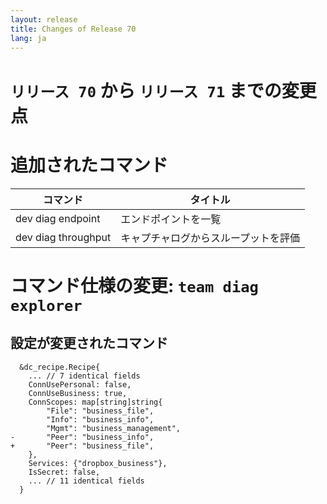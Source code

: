 ```yaml
---
layout: release
title: Changes of Release 70
lang: ja
---
```


# `リリース 70` から `リリース 71` までの変更点

# 追加されたコマンド


| コマンド            | タイトル                             |
|---------------------|--------------------------------------|
| dev diag endpoint   | エンドポイントを一覧                 |
| dev diag throughput | キャプチャログからスループットを評価 |



# コマンド仕様の変更: `team diag explorer`



## 設定が変更されたコマンド


```
  &dc_recipe.Recipe{
  	... // 7 identical fields
  	ConnUsePersonal: false,
  	ConnUseBusiness: true,
  	ConnScopes: map[string]string{
  		"File": "business_file",
  		"Info": "business_info",
  		"Mgmt": "business_management",
- 		"Peer": "business_info",
+ 		"Peer": "business_file",
  	},
  	Services: {"dropbox_business"},
  	IsSecret: false,
  	... // 11 identical fields
  }
```
